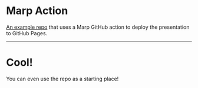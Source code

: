 # Marp Action

[An example repo](https://github.com/ralexander-phi/test-marp-action) that uses a Marp GitHub action to deploy the presentation to GitHub Pages.

---

# Cool!

You can even use the repo as a starting place!
